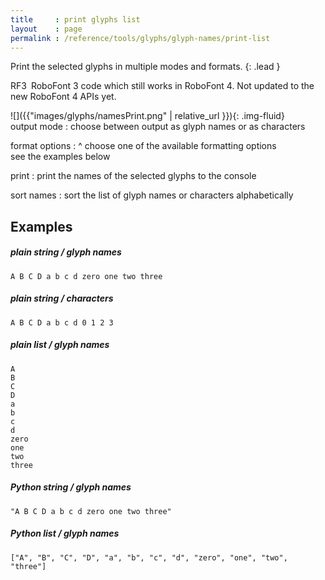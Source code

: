 ```yaml
---
title     : print glyphs list
layout    : page
permalink : /reference/tools/glyphs/glyph-names/print-list
---
```


Print the selected glyphs in multiple modes and formats.
{: .lead }

<span class="badge text-bg-warning rounded-0">RF3</span> RoboFont 3 code which still works in RoboFont 4. Not updated to the new RoboFont 4 APIs yet.  


<div class='row'>

<div class='col-sm-4' markdown='1'>
![]({{"images/glyphs/namesPrint.png" | relative_url }}){: .img-fluid}
</div>

<div class='col-sm-4' markdown='1'>
output mode
: choose between output as glyph names or as characters

format options
: ^
  choose one of the available formatting options  
  see the examples below

print
: print the names of the selected glyphs to the console

sort names
: sort the list of glyph names or characters alphabetically
</div>

</div>


Examples
--------

##### plain string / glyph names

```
A B C D a b c d zero one two three
```

##### plain string / characters

```
A B C D a b c d 0 1 2 3
```

##### plain list / glyph names

```
A
B
C
D
a
b
c
d
zero
one
two
three
```

##### Python string / glyph names

```
"A B C D a b c d zero one two three"
```

##### Python list / glyph names

```
["A", "B", "C", "D", "a", "b", "c", "d", "zero", "one", "two", "three"]
```
